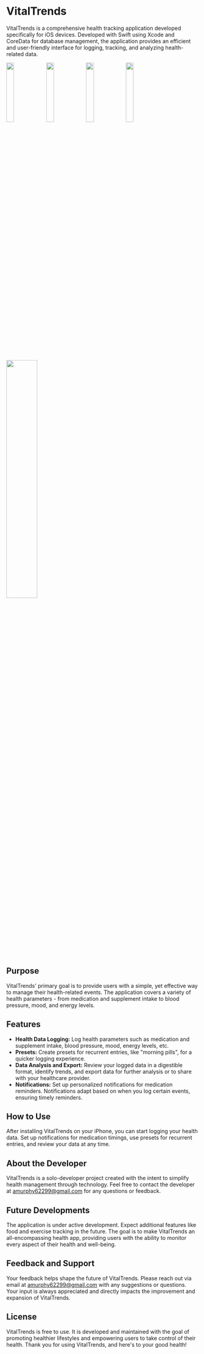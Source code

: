# VitalTrends

VitalTrends is a comprehensive health tracking application developed specifically for iOS devices. Developed with Swift using Xcode and CoreData for database management, the application provides an efficient and user-friendly interface for logging, tracking, and analyzing health-related data.

<!-- Logs View -->
<img src="https://github.com/amurphy99/VitalTrends/assets/62905265/a2e4e8bf-2c72-499a-bcc0-7096f820f379" width="20%">
<img src="https://github.com/amurphy99/VitalTrends/assets/62905265/a0ef686a-b468-4572-b462-b2783fccb2b7" caption="individual event detailed view" width="20%">
<img src="https://github.com/amurphy99/VitalTrends/assets/62905265/f47fdbb4-6b41-4a35-9363-01d28394961f" caption="log from invividual presets view" width="20%">
<img src="https://github.com/amurphy99/VitalTrends/assets/62905265/a28a2a6b-9e97-4ccb-9c9b-f55d1f418e79" caption="log from group presets view" width="20%">




<img src="https://github.com/amurphy99/VitalTrends/assets/62905265/05c91879-2420-4a13-acf8-9b343f3f01c2" width="40%">

<!--
![Data Log Screen](https://github.com/amurphy99/VitalTrends/assets/62905265/a2e4e8bf-2c72-499a-bcc0-7096f820f379)
![Simulator Screenshot - iPhone 14 Pro - 2023-06-26 at 13 52 58](https://github.com/amurphy99/VitalTrends/assets/62905265/a0ef686a-b468-4572-b462-b2783fccb2b7)
![Simulator Screenshot - iPhone 14 Pro - 2023-06-26 at 13 53 23](https://github.com/amurphy99/VitalTrends/assets/62905265/f47fdbb4-6b41-4a35-9363-01d28394961f)
![Simulator Screenshot - iPhone 14 Pro - 2023-06-26 at 13 53 28](https://github.com/amurphy99/VitalTrends/assets/62905265/a28a2a6b-9e97-4ccb-9c9b-f55d1f418e79)


![Preset Screen](https://github.com/amurphy99/VitalTrends/assets/62905265/05c91879-2420-4a13-acf8-9b343f3f01c2)
-->

## Purpose

VitalTrends' primary goal is to provide users with a simple, yet effective way to manage their health-related events. The application covers a variety of health parameters - from medication and supplement intake to blood pressure, mood, and energy levels.

## Features

- **Health Data Logging:** Log health parameters such as medication and supplement intake, blood pressure, mood, energy levels, etc.
- **Presets:** Create presets for recurrent entries, like "morning pills", for a quicker logging experience.
- **Data Analysis and Export:** Review your logged data in a digestible format, identify trends, and export data for further analysis or to share with your healthcare provider.
- **Notifications:** Set up personalized notifications for medication reminders. Notifications adapt based on when you log certain events, ensuring timely reminders.

## How to Use

After installing VitalTrends on your iPhone, you can start logging your health data. Set up notifications for medication timings, use presets for recurrent entries, and review your data at any time.

## About the Developer

VitalTrends is a solo-developer project created with the intent to simplify health management through technology. Feel free to contact the developer at amurphy62299@gmail.com for any questions or feedback.

## Future Developments

The application is under active development. Expect additional features like food and exercise tracking in the future. The goal is to make VitalTrends an all-encompassing health app, providing users with the ability to monitor every aspect of their health and well-being.

## Feedback and Support

Your feedback helps shape the future of VitalTrends. Please reach out via email at amurphy62299@gmail.com with any suggestions or questions. Your input is always appreciated and directly impacts the improvement and expansion of VitalTrends.

## License

VitalTrends is free to use. It is developed and maintained with the goal of promoting healthier lifestyles and empowering users to take control of their health. Thank you for using VitalTrends, and here's to your good health!

